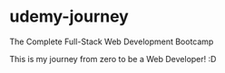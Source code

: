 # udemy-journey
The Complete Full-Stack Web Development Bootcamp

This is my journey from zero to be a Web Developer! :D
